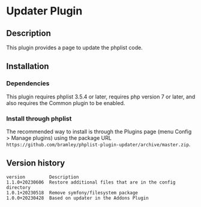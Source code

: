 # Updater Plugin #

## Description ##
This plugin provides a page to update the phplist code.

## Installation ##

### Dependencies ###

This plugin requires phplist 3.5.4 or later, requires php version 7 or later, and also requires the Common plugin to be enabled.

### Install through phplist ###
The recommended way to install is through the Plugins page (menu Config > Manage plugins) using the package URL
`https://github.com/bramley/phplist-plugin-updater/archive/master.zip`.

## Version history ##

    version         Description
    1.1.0+20230606  Restore additional files that are in the config directory
    1.0.1+20230518  Remove symfony/filesystem package
    1.0.0+20230428  Based on updater in the Addons Plugin
